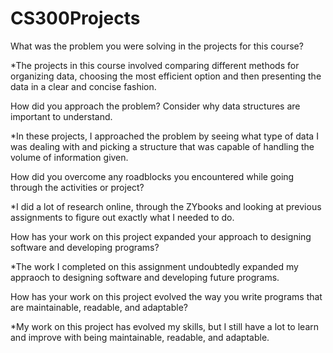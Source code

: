 # CS300Projects
What was the problem you were solving in the projects for this course?

  *The projects in this course involved comparing different methods for organizing data, choosing the most efficient option and then presenting the data in a clear and concise fashion. 

How did you approach the problem? Consider why data structures are important to understand.

  *In these projects, I approached the problem by seeing what type of data I was dealing with and picking a structure that was capable of handling the volume of information given. 

How did you overcome any roadblocks you encountered while going through the activities or project?

  *I did a lot of research online, through the ZYbooks and looking at previous assignments to figure out exactly what I needed to do. 

How has your work on this project expanded your approach to designing software and developing programs?

  *The work I completed on this assignment undoubtedly expanded my appraoch to designing software and developing future programs.

How has your work on this project evolved the way you write programs that are maintainable, readable, and adaptable?

  *My work on this project has evolved my skills, but I still have a lot to learn and improve with being maintainable, readable, and adaptable.

